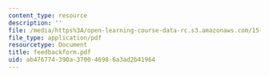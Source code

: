 ```yaml
---
content_type: resource
description: ''
file: /media/https%3A/open-learning-course-data-rc.s3.amazonaws.com/15-328-team-project-fall-2003/ab476774390a370046986a3ad2b41964_feedbackform.pdf
file_type: application/pdf
resourcetype: Document
title: feedbackform.pdf
uid: ab476774-390a-3700-4698-6a3ad2b41964
---
```


